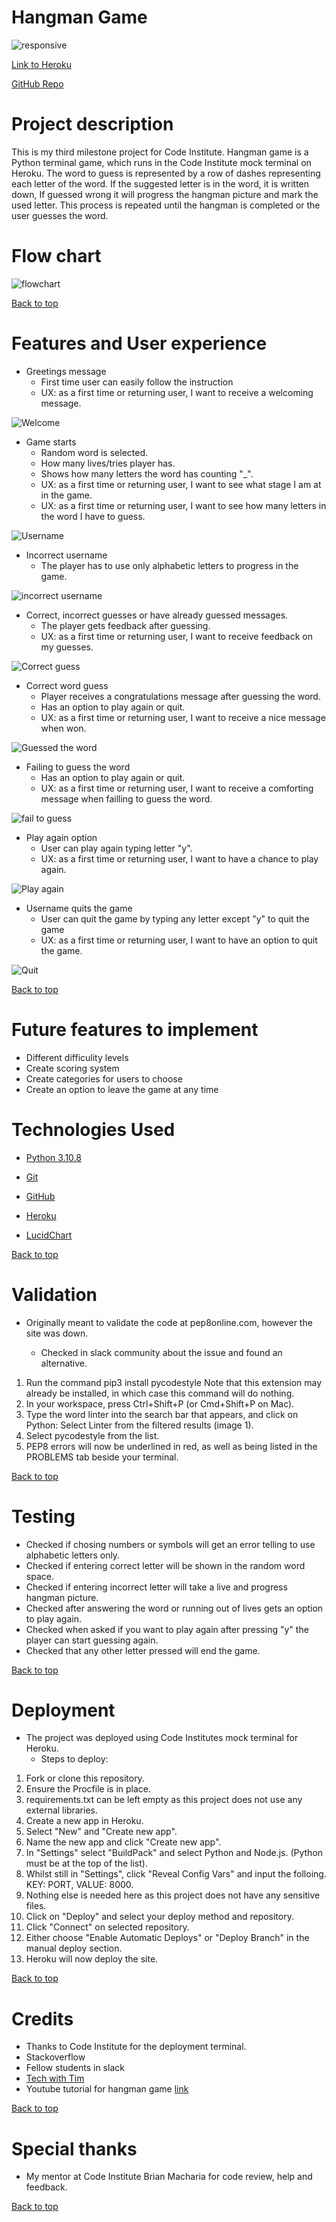 # Hangman Game

![responsive](assets/responsive.pm3.JPG)

[Link to Heroku](https://project-milestone3.herokuapp.com/
)

[GitHub Repo](https://github.com/Vaidots/Project-milestone3)

# Project description 


This is my third milestone project for Code Institute. Hangman game is a Python terminal game, which runs in the Code Institute mock terminal on Heroku.
The word to guess is represented by a row of dashes representing each letter of the word. If the suggested letter is in the word, it is written down, If guessed wrong it will progress the hangman picture and mark the used letter. This process is repeated until the hangman is completed or the user guesses the word.


# Flow chart

![flowchart](assets/HangmanDiagram.jpg)

[Back to top](#hangman-game)

# Features and User experience

* Greetings message
  * First time user can easily follow the instruction
  * UX: as a first time or returning user, I want to receive a welcoming message.

![Welcome](assets/Welcome.JPG)

* Game starts
  * Random word is selected.
  * How many lives/tries player has.
  * Shows how many letters the word has counting "_".
  * UX: as a first time or returning user, I want to see what stage I am at in the game.
  * UX: as a first time or returning user, I want to see how many letters in the word I have to guess.

![Username](assets/Username.JPG)

* Incorrect username
  * The player has to use only alphabetic letters to progress in the game.

![incorrect username](assets/incorrectUsername.JPG)

* Correct, incorrect guesses or have already guessed messages.
  * The player gets feedback after guessing.
  * UX: as a first time or returning user, I want to receive feedback on my guesses.

![Correct guess](assets/CorrectGuess.JPG)

* Correct word guess
  * Player receives a congratulations message after guessing the word.
  * Has an option to play again or quit.
  * UX: as a first time or returning user, I want to receive a nice message when won.

![Guessed the word](assets/GuessedTheWord.JPG)

* Failing to guess the word
  * Has an option to play again or quit.
  * UX: as a first time or returning user, I want to receive a comforting message when failling to guess the word.

![fail to guess](assets/FailedToGuess.JPG)

* Play again option
  * User can play again typing letter "y".
  * UX: as a first time or returning user, I want to have a chance to play again.

![Play again](assets/PlayAgain.y.JPG)

* Username quits the game
  * User can quit the game by typing any letter except "y" to quit the game
  *  UX: as a first time or returning user, I want to have an option to quit the game.

![Quit](assets/Quit.JPG)



[Back to top](#hangman-game)


# Future features to implement

* Different difficulity levels
* Create scoring system
* Create categories for users to choose
* Create an option to leave the game at any time


# Technologies Used


* [Python 3.10.8](https://www.python.org/)

* [Git](https://git-scm.com/)

* [GitHub](https://github.com/) 

* [Heroku](https://id.heroku.com/login)

* [LucidChart](https://www.lucidchart.com/pages)


[Back to top](#hangman-game)

# Validation

* Originally meant to validate the code at pep8online.com, however the site was down.

   * Checked in slack community about the issue and found an alternative.
   
1. Run the command pip3 install pycodestyle  Note that this extension may already be installed, in which case this command will do nothing.
2. In your workspace, press Ctrl+Shift+P (or Cmd+Shift+P on Mac).
3. Type the word linter into the search bar that appears, and click on Python: Select Linter from the filtered results (image 1).
4. Select pycodestyle from the list.
5. PEP8 errors will now be underlined in red, as well as being listed in the PROBLEMS tab beside your terminal.

[Back to top](#hangman-game)


# Testing

* Checked if chosing numbers or symbols will get an error telling to use alphabetic letters only.
* Checked if entering correct letter will be shown in the random word space.
* Checked if entering incorrect letter will take a live and progress hangman picture.
* Checked after answering the word or running out of lives gets an option to play again.
* Checked when asked if you want to play again after pressing "y" the player can start guessing again.
* Checked that any other letter pressed will end the game.


[Back to top](#hangman-game)


# Deployment 

* The project was deployed using Code Institutes mock terminal for Heroku.
  * Steps to deploy:
1. Fork or clone this repository.
2. Ensure the Procfile is in place.
3. requirements.txt can be left empty as this project does not use any external libraries.
4. Create a new app in Heroku.
5. Select "New" and "Create new app".
6. Name the new app and click "Create new app".
7. In "Settings" select "BuildPack" and select Python and Node.js. (Python must be at the top of the list).
8. Whilst still in "Settings", click "Reveal Config Vars" and input the folloing. KEY: PORT, VALUE: 8000.  
9. Nothing else is needed here as this project does not have any sensitive files.
10. Click on "Deploy" and select your deploy method and repository.
11. Click "Connect" on selected repository.
12. Either choose "Enable Automatic Deploys" or "Deploy Branch" in the manual deploy section.
13. Heroku will now deploy the site.

[Back to top](#hangman-game)

# Credits

* Thanks to Code Institute for the deployment terminal.
* Stackoverflow
* Fellow students in slack
* [Tech with Tim](https://www.youtube.com/c/TechWithTim)
* Youtube tutorial for hangman game [link](https://www.youtube.com/watch?v=m4nEnsavl6w)

[Back to top](#hangman-game)

# Special thanks

* My mentor at Code Institute Brian Macharia for code review, help and feedback.

[Back to top](#hangman-game)
